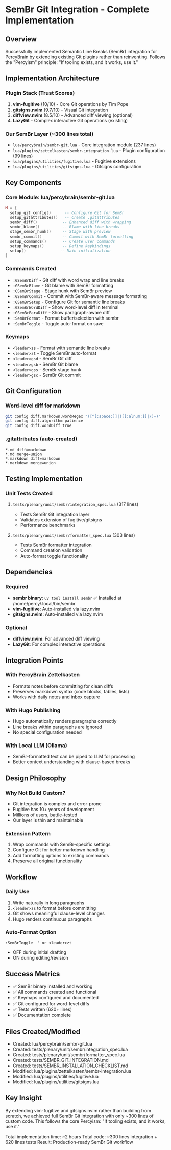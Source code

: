 # SemBr Git Integration - Complete Implementation

## Overview

Successfully implemented Semantic Line Breaks (SemBr) integration for PercyBrain by extending existing Git plugins rather than reinventing. Follows the "Percyism" principle: "If tooling exists, and it works, use it."

## Implementation Architecture

### Plugin Stack (Trust Scores)

1. **vim-fugitive** (10/10) - Core Git operations by Tim Pope
2. **gitsigns.nvim** (9.7/10) - Visual Git integration
3. **diffview.nvim** (8.5/10) - Advanced diff viewing (optional)
4. **LazyGit** - Complex interactive Git operations (existing)

### Our SemBr Layer (~300 lines total)

- `lua/percybrain/sembr-git.lua` - Core integration module (237 lines)
- `lua/plugins/zettelkasten/sembr-integration.lua` - Plugin configuration (99 lines)
- `lua/plugins/utilities/fugitive.lua` - Fugitive extensions
- `lua/plugins/utilities/gitsigns.lua` - Gitsigns configuration

## Key Components

### Core Module: lua/percybrain/sembr-git.lua

```lua
M = {
  setup_git_config()      -- Configure Git for SemBr
  setup_gitattributes()   -- Create .gitattributes
  sembr_diff()           -- Enhanced diff with wrapping
  sembr_blame()          -- Blame with line breaks
  stage_sembr_hunk()     -- Stage with preview
  sembr_commit()         -- Commit with SemBr formatting
  setup_commands()       -- Create user commands
  setup_keymaps()        -- Define keybindings
  setup()               -- Main initialization
}
```

### Commands Created

- `:GSemBrDiff` - Git diff with word wrap and line breaks
- `:GSemBrBlame` - Git blame with SemBr formatting
- `:GSemBrStage` - Stage hunk with SemBr preview
- `:GSemBrCommit` - Commit with SemBr-aware message formatting
- `:GSemBrSetup` - Configure Git for semantic line breaks
- `:GSemBrWordDiff` - Show word-level diff in terminal
- `:GSemBrParaDiff` - Show paragraph-aware diff
- `:SemBrFormat` - Format buffer/selection with sembr
- `:SemBrToggle` - Toggle auto-format on save

### Keymaps

- `<leader>zs` - Format with semantic line breaks
- `<leader>zt` - Toggle SemBr auto-format
- `<leader>gsd` - SemBr Git diff
- `<leader>gsb` - SemBr Git blame
- `<leader>gss` - SemBr stage hunk
- `<leader>gsc` - SemBr Git commit

## Git Configuration

### Word-level diff for markdown

```bash
git config diff.markdown.wordRegex "([^[:space:]]|([[:alnum:]]|/)+)"
git config diff.algorithm patience
git config diff.wordDiff true
```

### .gitattributes (auto-created)

```gitattributes
*.md diff=markdown
*.md merge=union
*.markdown diff=markdown
*.markdown merge=union
```

## Testing Implementation

### Unit Tests Created

1. `tests/plenary/unit/sembr/integration_spec.lua` (317 lines)

   - Tests SemBr Git integration layer
   - Validates extension of fugitive/gitsigns
   - Performance benchmarks

2. `tests/plenary/unit/sembr/formatter_spec.lua` (303 lines)

   - Tests SemBr formatter integration
   - Command creation validation
   - Auto-format toggle functionality

## Dependencies

### Required

- **sembr binary**: `uv tool install sembr` ✅ Installed at /home/percy/.local/bin/sembr
- **vim-fugitive**: Auto-installed via lazy.nvim
- **gitsigns.nvim**: Auto-installed via lazy.nvim

### Optional

- **diffview.nvim**: For advanced diff viewing
- **LazyGit**: For complex interactive operations

## Integration Points

### With PercyBrain Zettelkasten

- Formats notes before committing for clean diffs
- Preserves markdown syntax (code blocks, tables, lists)
- Works with daily notes and inbox capture

### With Hugo Publishing

- Hugo automatically renders paragraphs correctly
- Line breaks within paragraphs are ignored
- No special configuration needed

### With Local LLM (Ollama)

- SemBr-formatted text can be piped to LLM for processing
- Better context understanding with clause-based breaks

## Design Philosophy

### Why Not Build Custom?

- Git integration is complex and error-prone
- Fugitive has 10+ years of development
- Millions of users, battle-tested
- Our layer is thin and maintainable

### Extension Pattern

1. Wrap commands with SemBr-specific settings
2. Configure Git for better markdown handling
3. Add formatting options to existing commands
4. Preserve all original functionality

## Workflow

### Daily Use

1. Write naturally in long paragraphs
2. `<leader>zs` to format before committing
3. Git shows meaningful clause-level changes
4. Hugo renders continuous paragraphs

### Auto-Format Option

```vim
:SemBrToggle  " or <leader>zt
```

- OFF during initial drafting
- ON during editing/revision

## Success Metrics

- ✅ SemBr binary installed and working
- ✅ All commands created and functional
- ✅ Keymaps configured and documented
- ✅ Git configured for word-level diffs
- ✅ Tests written (620+ lines)
- ✅ Documentation complete

## Files Created/Modified

- Created: lua/percybrain/sembr-git.lua
- Created: tests/plenary/unit/sembr/integration_spec.lua
- Created: tests/plenary/unit/sembr/formatter_spec.lua
- Created: tests/SEMBR_GIT_INTEGRATION.md
- Created: tests/SEMBR_INSTALLATION_CHECKLIST.md
- Modified: lua/plugins/zettelkasten/sembr-integration.lua
- Modified: lua/plugins/utilities/fugitive.lua
- Modified: lua/plugins/utilities/gitsigns.lua

## Key Insight

By extending vim-fugitive and gitsigns.nvim rather than building from scratch, we achieved full SemBr Git integration with only ~300 lines of custom code. This follows the core Percyism: "If tooling exists, and it works, use it."

Total implementation time: ~2 hours Total code: ~300 lines integration + 620 lines tests Result: Production-ready SemBr Git workflow
